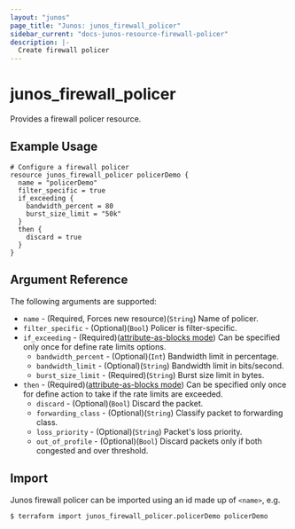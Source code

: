 ```yaml
---
layout: "junos"
page_title: "Junos: junos_firewall_policer"
sidebar_current: "docs-junos-resource-firewall-policer"
description: |-
  Create firewall policer
---
```


# junos_firewall_policer

Provides a firewall policer resource.

## Example Usage

```hcl
# Configure a firewall policer
resource junos_firewall_policer policerDemo {
  name = "policerDemo"
  filter_specific = true
  if_exceeding {
    bandwidth_percent = 80
    burst_size_limit = "50k"
  }
  then {
    discard = true
  }
}
```

## Argument Reference

The following arguments are supported:

* `name` - (Required, Forces new resource)(`String`) Name of policer.
* `filter_specific` - (Optional)(`Bool`) Policer is filter-specific.
* `if_exceeding` - (Required)([attribute-as-blocks mode](https://www.terraform.io/docs/configuration/attr-as-blocks.html)) Can be specified only once for define rate limits options.
  * `bandwidth_percent` - (Optional)(`Int`) Bandwidth limit in percentage.
  * `bandwidth_limit` - (Optional)(`String`) Bandwidth limit in bits/second.
  * `burst_size_limit` - (Required)(`String`) Burst size limit in bytes.
* `then` - (Required)([attribute-as-blocks mode](https://www.terraform.io/docs/configuration/attr-as-blocks.html)) Can be specified only once for define action to take if the rate limits are exceeded.
  * `discard` - (Optional)(`Bool`) Discard the packet.
  * `forwarding_class` - (Optional)(`String`) Classify packet to forwarding class.
  * `loss_priority` - (Optional)(`String`) Packet's loss priority.
  * `out_of_profile` - (Optional)(`Bool`)  Discard packets only if both congested and over threshold.

## Import

Junos firewall policer can be imported using an id made up of `<name>`, e.g.

```
$ terraform import junos_firewall_policer.policerDemo policerDemo
```

